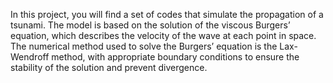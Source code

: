 In this project, you will find a set of codes that simulate the propagation of a tsunami.
The model is based on the solution of the viscous Burgers’ equation, which describes the velocity of the wave at each point in space. The numerical method used to solve the Burgers’ equation is the Lax-Wendroff method, with appropriate boundary conditions to ensure the stability of the solution and prevent divergence.
